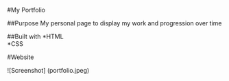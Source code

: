 #My Portfolio

##Purpose 
My personal page to display my work and progression over time

##Built with 
*HTML   
*CSS

#Website


![Screenshot] (portfolio.jpeg)
